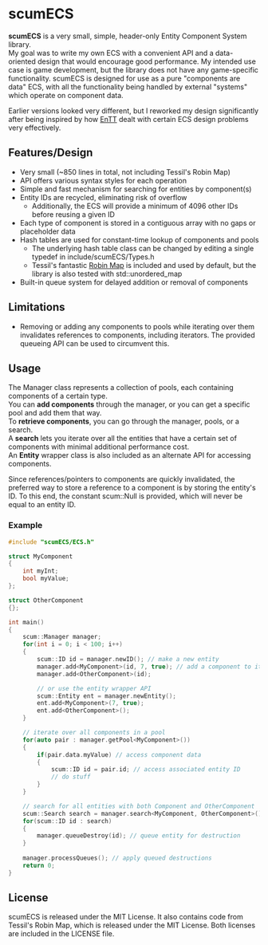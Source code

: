 # scumECS

**scumECS** is a very small, simple, header-only Entity Component System library.  
My goal was to write my own ECS with a convenient API and a data-oriented design that would encourage good performance. My intended use case is game development, but the library does not have any game-specific functionality. scumECS is designed for use as a pure "components are data" ECS, with all the functionality being handled by external "systems" which operate on component data.  
  
Earlier versions looked very different, but I reworked my design significantly after being inspired by how [EnTT](https://github.com/skypjack/entt) dealt with certain ECS design problems very effectively.

## Features/Design
- Very small (~850 lines in total, not including Tessil's Robin Map)
- API offers various syntax styles for each operation
- Simple and fast mechanism for searching for entities by component(s)
- Entity IDs are recycled, eliminating risk of overflow
	- Additionally, the ECS will provide a minimum of 4096 other IDs before reusing a given ID
- Each type of component is stored in a contiguous array with no gaps or placeholder data
- Hash tables are used for constant-time lookup of components and pools
	- The underlying hash table class can be changed by editing a single typedef in include/scumECS/Types.h
	- Tessil's fantastic [Robin Map](https://github.com/Tessil/robin-map) is included and used by default, but the library is also tested with std::unordered_map
- Built-in queue system for delayed addition or removal of components

## Limitations
- Removing or adding any components to pools while iterating over them invalidates references to components, including iterators. The provided queueing API can be used to circumvent this.

## Usage
The Manager class represents a collection of pools, each containing components of a certain type.  
You can __add components__ through the manager, or you can get a specific pool and add them that way.  
To __retrieve components__, you can go through the manager, pools, or a search.  
A __search__ lets you iterate over all the entities that have a certain set of components with minimal additional performance cost.  
An __Entity__ wrapper class is also included as an alternate API for accessing components.  
   
Since references/pointers to components are quickly invalidated, the preferred way to store a reference to a component is by storing the entity's ID. To this end, the constant scum::Null is provided, which will never be equal to an entity ID.

### Example
```cpp
#include "scumECS/ECS.h"

struct MyComponent
{
	int myInt;
	bool myValue;
};

struct OtherComponent
{};

int main()
{
	scum::Manager manager;
	for(int i = 0; i < 100; i++)
	{
		scum::ID id = manager.newID(); // make a new entity
		manager.add<MyComponent>(id, 7, true); // add a component to it
		manager.add<OtherComponent>(id);

		// or use the entity wrapper API
		scum::Entity ent = manager.newEntity();
		ent.add<MyComponent>(7, true);
		ent.add<OtherComponent>();
	}

	// iterate over all components in a pool
	for(auto pair : manager.getPool<MyComponent>())
	{
		if(pair.data.myValue) // access component data
		{
			scum::ID id = pair.id; // access associated entity ID
			// do stuff
		}
	}

	// search for all entities with both Component and OtherComponent
	scum::Search search = manager.search<MyComponent, OtherComponent>();
	for(scum::ID id : search)
	{
		manager.queueDestroy(id); // queue entity for destruction
	}
	
	manager.processQueues(); // apply queued destructions
	return 0;
}
```

## License
scumECS is released under the MIT License. It also contains code from Tessil's
Robin Map, which is released under the MIT License. Both licenses are included
in the LICENSE file.
